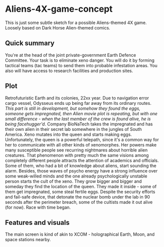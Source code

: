 # Aliens-4X-game-concept
This is just some subtle sketch for a possible Aliens-themed 4X game.
Loosely based on Dark Horse Alien-themed comics.

## Quick summary
You're at the head of the joint private-government Earth Defence Committee. Your task is to eliminate xeno danger. You will do it by forming tactical teams (tac teams) to send them into probable infestation areas. You also will have access to research facilities and production sites.

## Plot
Retrofuturistic Earth and its colonies, 22xx year.
Due to navigation error cargo vessel, Odysseus ends up being far away from its ordinary routes. *This part is still in development, but somehow they found the eggs, someone gets impregnated, then Alien movie plot is repeating, but with one small difference - when the last member of the crew is found alive, he is being facehugger'd*. Company BioNaTech takes the impregnated and has their own alien in their secret lab somewhere in the jungles of South America. Xeno mutates into the queen and starts making eggs. Unfortunately, the queen is a powerful telepath, since it's a common way for her to communicate with all other kinds of xenomorphes. Her powers make many susceptible people see recurring nightmares about horrible alien creatures. That phenomenon with pretty much the same visions among completely different people attracts the attention of academics and officials. Some of them, who had a bit of knowledge about aliens, start sounding the alarm. Besides, those waves of psycho energy have a strong influence over some weak-willed minds and the one already psychologically unstable person starts the cult of the xeno. They grow bigger and bigger and someday they find the location of the queen. They made it inside - some of them get impregnated, some steal fertile eggs. Despite the security efforts and fail-safe device, that detonate the nuclear bomb under the lab in 90 seconds after the perimeter breach, some of the cultists made it out alive (for now). Race with time began.

## Features and visuals
The main screen is kind of akin to XCOM - holographical Earth, Moon, and space stations nearby. 
